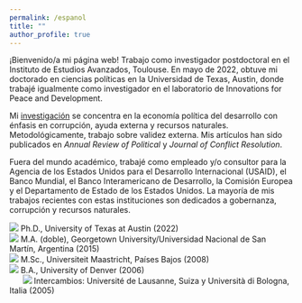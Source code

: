 ```yaml
---
permalink: /espanol
title: ""
author_profile: true
---
```


¡Bienvenido/a mi página web! Trabajo como investigador postdoctoral en el Instituto de Estudios Avanzados, Toulouse. En mayo de 2022, obtuve mi doctorado en ciencias políticas en la Universidad de Texas, Austin, donde trabajé igualmente como investigador en el laboratorio de Innovations for Peace and Development. 

Mi [investigación](https://mikedenly.com/research/) se concentra en la economía política del desarrollo con énfasis en corrupción, ayuda externa y recursos naturales. Metodológicamente, trabajo sobre validez externa. Mis artículos han sido publicados en *Annual Review of Political* y *Journal of Conflict Resolution*.

Fuera del mundo académico, trabajé como empleado y/o consultor para la Agencia de los Estados Unidos para el Desarrollo Internacional (USAID), el Banco Mundial, el Banco Interamericano de Desarrollo, la Comisión Europea y el Departamento de Estado de los Estados Unidos. La mayoría de mis trabajos recientes con estas instituciones son dedicados a gobernanza, corrupción y recursos naturales. 
   

![](/images/gradhatpng.png) Ph.D., University of Texas at Austin (2022)
<br>![](/images/gradhatpng.png) M.A. (doble), Georgetown University/Universidad Nacional de San Martín, Argentina (2015)
<br>![](/images/gradhatpng.png) M.Sc., Universiteit Maastricht, Países Bajos (2008)
<br>![](/images/gradhatpng.png) B.A., University of Denver (2006) 
<br> &nbsp; &nbsp; &nbsp; ![](/images/bullet.png) Intercambios: Université de Lausanne, Suiza y Università di Bologna, Italia (2005)
